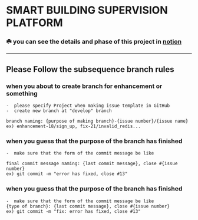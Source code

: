 # SMART BUILDING SUPERVISION PLATFORM

### ☘️ you can see the details and phase of this project in <a href="https://www.notion.so/Kimth_LAB-6b6ef68c595b4f16ad3c0b4606ff85b2" target="_blank">notion</a>

----
## Please Follow the subsequence branch rules

### when you about to create branch for enhancement or something
```text
-  please specify Project when making issue template in GitHub
-  create new branch at "develop" branch
 
branch naming: {purpose of making branch}-{issue number}/{issue name}
ex) enhancement-18/sign_up, fix-21/invalid_redis...
```

### when you guess that the purpose of the branch has finished
```text
-  make sure that the form of the commit message be like

final commit message naming: {last commit message}, close #{issue number}
ex) git commit -m "error has fixed, close #13"
```

### when you guess that the purpose of the branch has finished
```text
-  make sure that the form of the commit message be like
{type of branch}: {last commit message}, close #{issue number}
ex) git commit -m "fix: error has fixed, close #13"
```

  